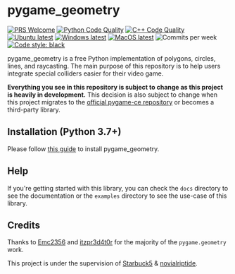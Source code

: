 # pygame_geometry
[![PRS Welcome](https://img.shields.io/badge/PRs-welcome-brightgreen.svg)](https://github.com/novialriptide/pygame_geometry/issues)
[![Python Code Quality](https://github.com/novialriptide/pygame_geometry/actions/workflows/black.yml/badge.svg)](https://github.com/novialriptide/pygame_geometry/actions/workflows/black.yml)
[![C++ Code Quality](https://github.com/novialriptide/pygame_geometry/actions/workflows/cppcheck.yml/badge.svg)](https://github.com/novialriptide/pygame_geometry/actions/workflows/cppcheck.yml)
[![Ubuntu latest](https://github.com/novialriptide/pygame_geometry/actions/workflows/ubuntu_test.yml/badge.svg)](https://github.com/novialriptide/pygame_geometry/actions/workflows/ubuntu_test.yml)
[![Windows latest](https://github.com/novialriptide/pygame_geometry/actions/workflows/windows_test.yml/badge.svg)](https://github.com/novialriptide/pygame_geometry/actions/workflows/windows_test.yml)
[![MacOS latest](https://github.com/novialriptide/pygame_geometry/actions/workflows/macos_test.yml/badge.svg)](https://github.com/novialriptide/pygame_geometry/actions/workflows/macos_test.yml)
![Commits per week](https://img.shields.io/github/commit-activity/w/novialriptide/pygame_geometry/main)
[![Code style: black](https://img.shields.io/badge/code%20style-black-000000.svg)](https://github.com/psf/black)

pygame_geometry is a free Python implementation of
polygons, circles, lines, and raycasting. The main
purpose of this repository is to help users integrate
special colliders easier for their video game.

**Everything you see in this repository is subject to change as
this project is heavily in development.** This decision is also
subject to change when this project migrates to the
[official pygame-ce repository](https://github.com/pygame-community/pygame-ce) or
becomes a third-party library.

## Installation (Python 3.7+)
Please follow [this guide](https://github.com/novialriptide/pygame_geometry/blob/main/CONTRIBUTING.md)
to install pygame_geometry.

## Help
If you're getting started with this library, you can check the `docs` directory to see
the documentation or the `examples` directory to see the use-case of this library.

## Credits
Thanks to [Emc2356](https://github.com/Emc2356) and
[itzpr3d4t0r](https://github.com/itzpr3d4t0r) for the
majority of the `pygame.geometry` work.

This project is under the supervision of
[Starbuck5](https://github.com/Starbuck5)
& [novialriptide](https://github.com/novialriptide).

